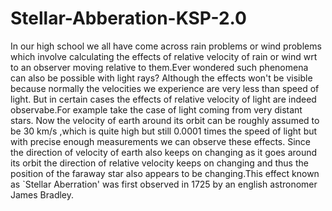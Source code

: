 # Stellar-Abberation-KSP-2.0
In our high school we all have come across rain problems or wind problems which involve calculating the effects of relative velocity of rain or wind wrt to an observer moving relative to them.Ever wondered such phenomena can also be possible with light rays? Although the effects won't be visible because normally the velocities we experience are very less than speed of light. But in certain cases the effects of relative velocity of light are indeed observabe.For example take the case of light coming from very distant stars. Now the velocity of earth around its orbit can be roughly assumed to be 30 km/s ,which is quite high but still 0.0001 times the speed of light  but with precise enough measurements we can observe these effects. Since the direction of velocity of earth also keeps on changing as it goes around its orbit the direction of relative velocity keeps on changing and thus the position of the faraway star also appears to be changing.This effect known as `Stellar Aberration' was first observed in 1725 by an english astronomer James Bradley.
